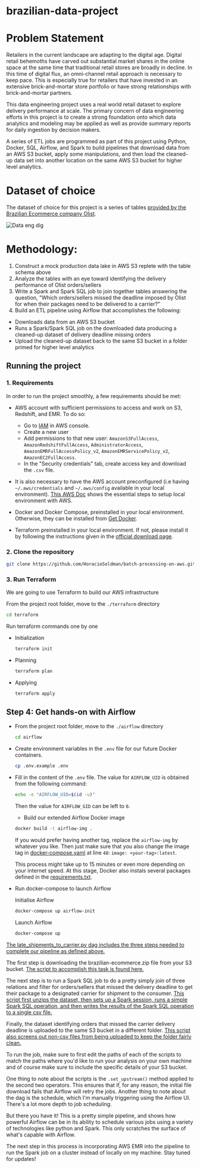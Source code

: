 # brazilian-data-project

# Problem Statement
Retailers in the current landscape are adapting to the digital age. Digital retail behemoths have carved out substantial market shares in the online space at the same time that traditional retail stores are broadly in decline. In this time of digital flux, an omni-channel retail approach is necessary to keep pace. This is especially true for retailers that have invested in an extensive brick-and-mortar store portfolio or have strong relationships with brick-and-mortar partners. 

This data engineering project uses a real world retail dataset to explore delivery performance at scale. The primary concern of data engineering efforts in this project is to create a strong foundation onto which data analytics and modeling may be applied as well as provide summary reports for daily ingestion by decision makers. 

A series of ETL jobs are programmed as part of this project using Python, Docker, SQL, Airflow, and Spark to build pipelines that download data from an AWS S3 bucket, apply some manipulations, and then load the cleaned-up data set into another location on the same AWS S3 bucket for higher level analytics. 

# Dataset of choice
The dataset of choice for this project is a series of tables [provided by the Brazilian Ecommerce company Olist](https://www.kaggle.com/olistbr/brazilian-ecommerce/home#olist_orders_dataset.csvhttps://www.kaggle.com/olistbr/brazilian-ecommerce/home#olist_orders_dataset.csv).

![Data eng dig](https://github.com/MohammmadAnas/brazilian-data-project/assets/127856326/53248f39-aa03-4aac-a0b6-2067ddb738c7)



# Methodology:
1. Construct a mock production data lake in AWS S3 replete with the table schema above
2. Analyze the tables with an eye toward identifying the delivery performance of Olist orders/sellers 
3. Write a Spark and Spark SQL job to join together tables answering the question, "Which orders/sellers missed the deadline imposed by Olist for when their packages need to be delivered to a carrier?"
4. Build an ETL pipeline using Airflow that accomplishes the following:
* Downloads data from an AWS S3 bucket
* Runs a Spark/Spark SQL job on the downloaded data producing a cleaned-up dataset of delivery deadline missing orders
* Upload the cleaned-up dataset back to the same S3 bucket in a folder primed for higher level analytics

## Running the project
### 1. Requirements
In order to run the project smoothly, a few requirements should be met:
- AWS account with sufficient permissions to access and work on S3, Redshift, and EMR. 
To do so: 
    *   Go to [IAM](https://console.aws.amazon.com/iam/home) in AWS console.
    *   Create a new user
    *   Add permissions to that new user: `AmazonS3FullAccess`, `AmazonRedshiftFullAccess`, `AdministratorAccess`, `AmazonEMRFullAccessPolicy_v2`, `AmazonEMRServicePolicy_v2`, `AmazonEC2FullAccess`.
    *   In the "Security credentials" tab, create access key and download the `.csv` file.  

- It is also necessary to have the AWS account preconfigured (i.e having `~/.aws/credentials` and `~/.aws/config` available in your local environment). [This AWS Doc](https://docs.aws.amazon.com/sdk-for-java/v1/developer-guide/setup-credentials.html) shows the essential steps to setup local environment with AWS.


- Docker and Docker Compose, preinstalled in your local environment. Otherwise, they can be installed from [Get Docker](https://docs.docker.com/get-docker/).

- Terraform preinstalled in your local environment. If not, please install it by following the instructions given in the [official download page](https://www.terraform.io/downloads).


### 2. Clone the repository
```bash
git clone https://github.com/HoracioSoldman/batch-processing-on-aws.git
```

### 3. Run Terraform
We are going to use Terraform to build our AWS infrastructure

From the project root folder, move to the `./terraform` directory
```bash
cd terraform
```
Run terraform commands one by one

- Initialization
    ```bash
    terraform init
    ```

- Planning
    ```bash
    terraform plan
    ```
- Applying
    ```bash
    terraform apply
    ```
## Step 4: Get hands-on with Airflow 
- From the project root folder, move to the `./airflow` directory
    ```bash
    cd airflow
    ```
- Create environment variables in the `.env` file for our future Docker containers.
    ```bash
    cp .env.example .env
    ```

- Fill in the content of the `.env` file.
    The value for `AIRFLOW_UID` is obtained from the following command:
    ```bash
    echo -e "AIRFLOW_UID=$(id -u)"
    ```
    Then the value for `AIRFLOW_GID` can be left to `0`.

    - Build our extended Airflow Docker image
    ```bash
    docker build -t airflow-img .
    ```
    If you would prefer having another tag, replace the `airflow-img` by whatever you like. Then just make sure that you also change the image tag in [docker-compose.yaml](/airflow/docker-compose.yaml) at line `48`: `image: <your-tag>:latest`.

    This process might take up to 15 minutes or even more depending on your internet speed. At this stage, Docker also instals several packages defined in the [requirements.txt](/airflow/requirements.txt).

- Run docker-compose to launch Airflow

    Initialise Airflow
    ```bash
    docker-compose up airflow-init 
    ```

    Launch Airflow
    ```bash
    docker-compose up
    ```
[The late_shipments_to_carrier.py dag includes the three steps needed to complete our pipeline as defined above.]( https://github.com/ajupton/big-data-engineering-project/blob/master/airflow/dags/late_shipments_to_carrier_dag.py)

The first step is downloading the brazilian-ecommerce.zip file from your S3 bucket. [The script to accomplish this task is found here.](https://github.com/ajupton/big-data-engineering-project/blob/master/airflow/scripts/s3_download.py)

The next step is to run a Spark SQL job to do a pretty simply join of three relations and filter for orders/sellers that missed the delivery deadline to get their package to a designated carrier for shipment to the consumer. [This script first unzips the dataset, then sets up a Spark session, runs a simple Spark SQL operation, and then writes the results of the Spark SQL operation to a single csv file.](https://github.com/ajupton/big-data-engineering-project/blob/master/airflow/scripts/spark_missed_deadline_job.py)

Finally, the dataset identifying orders that missed the carrier delivery deadline is uploaded to the same S3 bucket in a different folder. [This script also screens out non-csv files from being uploaded to keep the folder fairly clean.](https://github.com/ajupton/big-data-engineering-project/blob/master/airflow/scripts/s3_upload.py)

To run the job, make sure to first edit the paths of each of the scripts to match the paths where you'd like to run your analysis on your own machine and of course make sure to include the specific details of your S3 bucket. 

One thing to note about the scripts is the `.set_upstream()` method applied to the second two operators. This ensures that if, for any reason, the initial file download fails that Airflow will retry the jobs. Another thing to note about the dag is the schedule, which I'm manually triggering using the Airflow UI. There's a lot more depth to job scheduling. 

But there you have it! This is a pretty simple pipeline, and shows how powerful Airflow can be in its ability to schedule various jobs using a variety of technologies like python and Spark. This only scratches the surface of what's capable with Airflow. 

The next step in this process is incorporating AWS EMR into the pipeline to run the Spark job on a cluster instead of locally on my machine. Stay tuned for updates!
